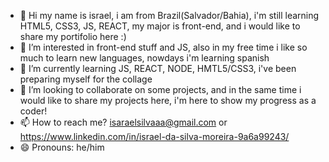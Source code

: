 - 👋 Hi my name is israel, i am from Brazil(Salvador/Bahia), i'm still learning HTML5, CSS3, JS, REACT, my major is front-end, and i would like to share my portifolio here :)
- 👀 I’m interested in front-end stuff and JS, also in my free time i like so much to learn new languages, nowdays i'm learning spanish
- 🌱 I’m currently learning JS, REACT, NODE, HMTL5/CSS3, i've been preparing myself for the collage 
- 💞️ I’m looking to collaborate on some projects, and in the same time i would like to share my projects here, i'm here to show my progress as a coder!
- 📫 How to reach me? isaraelsilvaaa@gmail.com or https://www.linkedin.com/in/israel-da-silva-moreira-9a6a99243/
- 😄 Pronouns: he/him


<!---
Kburial/Kburial is a ✨ special ✨ repository because its `README.md` (this file) appears on your GitHub profile.
You can click the Preview link to take a look at your changes.
--->
